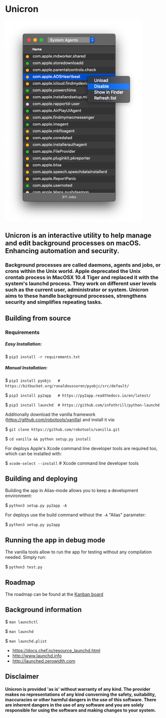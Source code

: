 # Unicron

![Interface](https://raw.githubusercontent.com/form-follows-function/unicron/master/ui.png)


## Unicron is an interactive utility to help manage and edit background processes on macOS. Enhancing automation and security. 

### Background processes are called daemons, agents and jobs, or crons within the Unix world. Apple deprecated the Unix crontab process in MacOSX 10.4 Tiger and replaced it with the system's launchd process. They work on different user levels such as the current user, administrator or system. Unicron aims to these handle background processes, strengthens security and simplifies repeating tasks.



## Building from source

### Requirements

##### Easy Installation:
$ `pip3 install -r requirements.txt`



##### Manual Installation:
$ `pip3 install pyobjc   # https://bitbucket.org/ronaldoussoren/pyobjc/src/default/`

$ `pip3 install py2app   # https://py2app.readthedocs.io/en/latest/`

$ `pip3 install launchd  # https://github.com/infothrill/python-launchd`


Additionally download the vanilla framework (https://github.com/robotools/vanilla) and install it via:

$ `git clone https://github.com/robotools/vanilla.git`

$ `cd vanilla && python setup.py install`


For deploys Apple's Xcode command line developer tools are required too, which can be installed with:

$ `xcode-select --install` # Xcode command line developer tools


## Building and deploying
Building the app in Alias-mode allows you to keep a development environment:

$  `python3 setup.py py2app -A`


For deploys use the build command without the `-A` "Alias" parameter:

$  `python3 setup.py py2app`



## Running the app in debug mode

The vanilla tools allow to run the app for testing without any compilation needed. Simply run:

$ `python3 test.py`



## Roadmap

The roadmap can be found at the [Kanban board](https://github.com/form-follows-function/unicron/projects/1)



## Background information

$  `man launchctl`

$  `man launchd`

$  `man launchd.plist`

- https://docs.chef.io/resource_launchd.html
- http://www.launchd.info
- http://launched.zerowidth.com



## Disclaimer

#### Unicron is provided 'as is' without warranty of any kind. The provider makes no representations of any kind converning the safety, suitability, inaccuracies or other harmful dangers in the use of this software. There are inherent dangers in the use of any software and you are solely responsible for using the software and making changes to your system.

